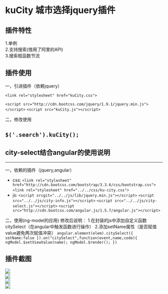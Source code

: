 # kuCity 城市选择jquery插件  
  

插件特性
----------  
1.单例  
2.支持搜索(借用了阿里的API)  
3.搜索框函数节流    
  
  
插件使用
----  
一，引进插件（依赖jquery）  

`<link rel="stylesheet" href="kuCity.css"> `
  
`<script src="http://cdn.bootcss.com/jquery/1.9.1/jquery.min.js"></script>`
`<script src="kuCity.js"></script>`

二，修改使用  

`$('.search').kuCity();`
------------------------





## city-select结合angular的使用说明
----
一，依赖的插件（jquery,angular）
   * css:
     `<link rel="stylesheet" href="http://cdn.bootcss.com/bootstrap/3.3.6/css/bootstrap.css">`
     `<link rel="stylesheet" href="../../css/ku-city.css">` 
   * js:
     `<script srcgit="../../js/lib/jquery.min.js"></script>`
     `<script src="../../js/city-info.js"></script>`
     `<script src="../../js/city-select.js"></script>`
     `<script src="http://cdn.bootcss.com/angular.js/1.5.7/angular.js"></script>`
    
二，使用(ng-model的应用)
    修改后说明：
          1.在封装的js中添加自定义函数citySelect（在angular中触发函数进行操作）
          2.添加setName属性（是否赋值value避免两次赋值冲突）
          ```
           angular.element(elem).citySelect({
                           setName:false
                       }).on("citySelect",function(event,name,code){
                           ngModel.$setViewValue(name);
                           ngModel.$render();
                       })
           ```
               
 

插件截图
----------

![](http://7xi96x.com1.z0.glb.clouddn.com/kucity1.png)  
![](http://7xi96x.com1.z0.glb.clouddn.com/kucity2.png)  
![](http://7xi96x.com1.z0.glb.clouddn.com/kucity3.png)  
![](http://7xi96x.com1.z0.glb.clouddn.com/kucity4.png)  
